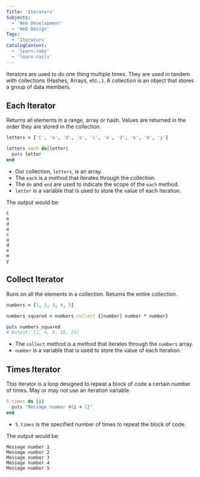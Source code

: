 ```yaml
---
Title: 'Iterators'
Subjects:
  - 'Web Development'
  - 'Web Design'
Tags:
  - 'Iterators'
CatalogContent:
  - 'learn-ruby'
  - 'learn-rails'
---
```


Iterators are used to do one thing multiple times. They are used in tandem with collections (Hashes, Arrays, etc...). A collection is an object that stores a group of data members.

## Each Iterator

Returns all elements in a range, array or hash. Values are returned in the order they are stored in the collection.

```ruby
letters = ['C', 'o', 'd', 'e', 'c', 'a', 'd', 'e', 'm', 'y']

letters.each do|letter|
  puts letter
end
```

- Our collection, `letters`, is an array.
- The `each` is a method that iterates through the collection.
- The `do` and `end` are used to indicate the scope of the `each` method.
- `letter` is a variable that is used to store the value of each iteration.

The output would be:

```
C
o
d
e
c
a
d
e
m
y
```

## Collect Iterator

Runs on all the elements in a collection. Returns the entire collection.

```ruby
numbers = [1, 2, 3, 4, 5]

numbers_squared = numbers.collect {|number| number * number}

puts numbers_squared
# Output: [1, 4, 9, 16, 25]
```

- The `collect` method is a method that iterates through the `numbers` array.
- `number` is a variable that is used to store the value of each iteration.

## Times Iterator

This iterator is a loop designed to repeat a block of code a certain number of times. May or may not use an iteration variable.

```ruby
5.times do |i|
  puts "Message number #{i + 1}"
end
```

- `5.times` is the specified number of times to repeat the block of code.

The output would be:

```
Message number 1
Message number 2
Message number 3
Message number 4
Message number 5
```

